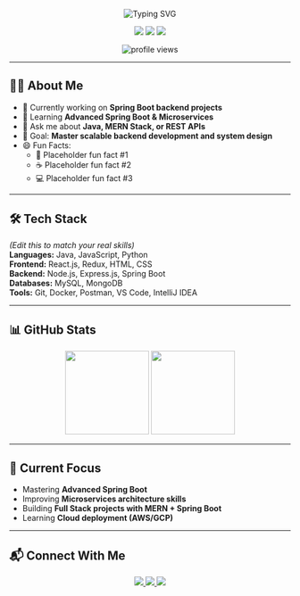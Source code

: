 <!-- Typing animation -->
<p align="center">
  <img src="https://readme-typing-svg.demolab.com?font=Fira+Code&weight=600&size=28&duration=4000&pause=1000&color=6E57F7&center=true&vCenter=true&random=false&width=500&lines=Hi+%F0%9F%91%8B+I'm+Jenil+Soni;MERN+%26+Java+Developer;Spring+Boot+Enthusiast;Open+Source+Learner" alt="Typing SVG" />
</p>

<!-- Badges -->
<p align="center">
  <img src="https://img.shields.io/badge/Focus-MERN%20%2B%20Spring%20Boot-brightgreen" />
  <img src="https://img.shields.io/badge/Lives-Ahmedabad%2C%20India-success" />
  <img src="https://img.shields.io/badge/Languages-English%20%7C%20Hindi%20%7C%20Gujarati-blue" />
</p>

<!-- Profile Views -->
<p align="center">
  <img src="https://komarev.com/ghpvc/?username=jenilsoni04&color=blue" alt="profile views" />
</p>

---

## 👨‍💻 About Me
- 🔭 Currently working on **Spring Boot backend projects**
- 🌱 Learning **Advanced Spring Boot & Microservices**
- 💬 Ask me about **Java, MERN Stack, or REST APIs**
- 🎯 Goal: **Master scalable backend development and system design**
- 😄 Fun Facts:
  - 🚴 Placeholder fun fact #1  
  - ☕ Placeholder fun fact #2  
  - 💻 Placeholder fun fact #3  

---

## 🛠️ Tech Stack  
*(Edit this to match your real skills)*  
**Languages:** Java, JavaScript, Python  
**Frontend:** React.js, Redux, HTML, CSS  
**Backend:** Node.js, Express.js, Spring Boot  
**Databases:** MySQL, MongoDB  
**Tools:** Git, Docker, Postman, VS Code, IntelliJ IDEA  

---

## 📊 GitHub Stats
<p align="center">
  <img src="https://github-readme-stats.vercel.app/api?username=jenilsoni04&show_icons=true&theme=radical" height="150"/>
  <img src="https://github-readme-streak-stats.herokuapp.com/?user=jenilsoni04&theme=radical" height="150"/>
</p>

---

## 🎯 Current Focus
- Mastering **Advanced Spring Boot**
- Improving **Microservices architecture skills**
- Building **Full Stack projects with MERN + Spring Boot**
- Learning **Cloud deployment (AWS/GCP)**

---

## 📬 Connect With Me
<p align="center">
  <a href="https://www.linkedin.com/in/jenilsoni22" target="_blank">
    <img src="https://img.shields.io/badge/LinkedIn-Jenil%20Soni-blue?style=for-the-badge&logo=linkedin" />
  </a>
  <a href="mailto:your-email@example.com">
    <img src="https://img.shields.io/badge/Email-Contact%20Me-red?style=for-the-badge&logo=gmail" />
  </a>
  <a href="https://github.com/jenilsoni04">
    <img src="https://img.shields.io/badge/GitHub-jenilsoni04-black?style=for-the-badge&logo=github" />
  </a>
</p>
